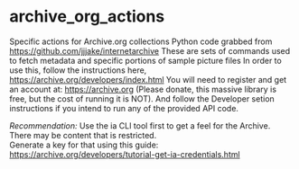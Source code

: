 # archive_org_actions
Specific actions for Archive.org collections
Python code grabbed from https://github.com/jjjake/internetarchive
These are sets of commands used to fetch metadata and specific portions of sample picture files 
In order to use this, follow the instructions here, https://archive.org/developers/index.html
You will need to register and get an account at: https://archive.org (Please donate, this massive library is free, but the cost of running it is NOT).
And follow the Developer setion instructions if you intend to run any of the provided API code. 

*Recommendation:*
Use the ia CLI tool first to get a feel for the Archive. There may be content that is restricted.  
Generate a key for that using this guide:  https://archive.org/developers/tutorial-get-ia-credentials.html

